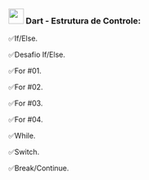 ### <img src="https://gifs.eco.br/wp-content/uploads/2021/06/gifs-de-coracao-7.gif" width="30px"> Dart - Estrutura de Controle:
✅If/Else.

✅Desafio If/Else.

✅For #01.

✅For #02.

✅For #03.

✅For #04.

✅While.

✅Switch.

✅Break/Continue.
